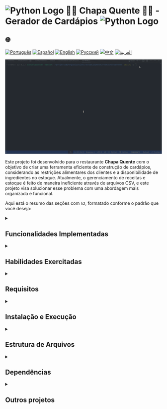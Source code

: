 # <img src="https://cdn-icons-png.flaticon.com/128/1822/1822921.png" alt="Python Logo" width="52" height="30" />  🍝🦐 Chapa Quente 🍛🥘 - Gerador de Cardápios <img src="https://cdn-icons-png.flaticon.com/128/1822/1822921.png" alt="Python Logo" width="52" height="30" />

## 🌐 
[![Português](https://img.shields.io/badge/Português-green)](https://github.com/SamuelRocha91/restaurantOrders/blob/main/README.md)
[![Español](https://img.shields.io/badge/Español-yellow)](https://github.com/SamuelRocha91/restaurantOrders/blob/main/README_es.md)
[![English](https://img.shields.io/badge/English-blue)](https://github.com/SamuelRocha91/restaurantOrders/blob/main/README_en.md)
[![Русский](https://img.shields.io/badge/Русский-lightgrey)](https://github.com/SamuelRocha91/restaurantOrders/blob/main/README_ru.md)
[![中文](https://img.shields.io/badge/中文-red)](https://github.com/SamuelRocha91/restaurantOrders/blob/main/README_ch.md)
[![العربية](https://img.shields.io/badge/العربية-orange)](https://github.com/SamuelRocha91/restaurantOrders/blob/main/README_ar.md)

![Manipulação de classes no REPL do Python](./gifs/pythonRestaurant.gif)

Este projeto foi desenvolvido para o restaurante **Chapa Quente** com o objetivo de criar uma ferramenta eficiente de construção de cardápios, considerando as restrições alimentares dos clientes e a disponibilidade de ingredientes no estoque. Atualmente, o gerenciamento de receitas e estoque é feito de maneira ineficiente através de arquivos CSV, e este projeto visa solucionar esse problema com uma abordagem mais organizada e funcional.

Aqui está o resumo das seções com `h2`, formatado conforme o padrão que você deseja:

<details>
<summary><h2>Funcionalidades Implementadas</h2></summary>

- Mapeamento de pratos e receitas.
- Gerador de cardápios com base em restrições alimentares e disponibilidade de ingredientes.
- Gestão de estoque de ingredientes.
- Implementação de testes com o framework `pytest`.

</details>

<details>
<summary><h2>Habilidades Exercitadas</h2></summary>

- Uso de Hashmaps com Dict e Set.
- Testes de software com `pytest`.
- Implementação de classes e princípios de orientação a objetos.

</details>

<details>
<summary><h2>Requisitos</h2></summary>

- Python 3.8 ou superior.
- Pip (gerenciador de pacotes do Python).

</details>

<details>
<summary><h2>Instalação e Execução</h2></summary>

1. Clone o repositório.
2. Navegue até o diretório do projeto.
3. Crie um ambiente virtual (opcional).
4. Instale as dependências.
5. Execute os testes automatizados.

</details>

<details>
<summary><h2>Estrutura de Arquivos</h2></summary>

```
.
├── src/
│   ├── models/
│   │   ├── dish.py            # Implementação da classe Dish
│   │   ├── ingredient.py      # Implementação da classe Ingredient
│   │   └── stock.py           # Implementação da classe Stock
├── tests/
│   ├── test_dish.py           # Testes para a classe Dish
│   ├── test_ingredient.py     # Testes para a classe Ingredient
│   └── test_stock.py          # Testes para a classe Stock
├── dev-requirements.txt       # Dependências para o desenvolvimento e testes
├── requirements.txt           # Dependências principais do projeto
└── README.md                  # Documentação do projeto
```

</details>

<details>
<summary><h2>Dependências</h2></summary>

- [black](https://github.com/psf/black): Formatação de código.
- [faker](https://github.com/joke2k/faker): Geração de dados falsos para testes.
- [flake8](https://github.com/PyCQA/flake8): Ferramenta para linting.
- [httpx](https://www.python-httpx.org/): Biblioteca de requisições HTTP.
- [pytest](https://pytest.org/): Framework de testes.
- [pytest-cov](https://github.com/pytest-dev/pytest-cov): Relatórios de cobertura de testes.
- [pytest-json](https://github.com/nicoddemus/pytest-json): Plugin para saída JSON dos testes.
- [pytest-unordered](https://github.com/altendky/pytest-unordered): Plugin para verificar igualdade de conjuntos de forma não ordenada.

</details>

<details>
<summary><h2>Outros projetos</h2></summary>

-  [Scripts](https://github.com/SamuelRocha91/scripts)
-  [Algorithms](https://github.com/SamuelRocha91/Algorithms)
-  [Trybe is not google](https://github.com/SamuelRocha91/trybeIsNotGoogle)

</details>

